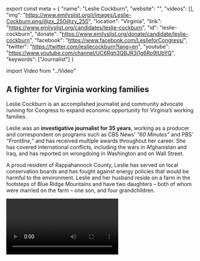 export const meta = {
  "name": "Leslie Cockburn",
  "website": "",
  "videos": [],
  "img": "https://www.emilyslist.org/i/images/Leslie-Cockburn.png/@zx_250@zy_250",
  "location": "Virginia",
  "link": "https://www.emilyslist.org/candidates/leslie-cockburn",
  "id": "leslie-cockburn",
  "donate": "https://www.emilyslist.org/donate/candidate/leslie-cockburn",
  "facebook": "https://www.facebook.com/LeslieforCongress/",
  "twitter": "https://twitter.com/lesliecockburn?lang=en",
  "youtube": "https://www.youtube.com/channel/UC6Rgh3QBJR3j1g6Ro9IUbYQ",
  "keywords": ["Journalist"]
}

import Video from "../Video"

## A fighter for Virginia working families

Leslie Cockburn is an accomplished journalist and community advocate running for Congress to expand economic opportunity for Virginia’s working families.

Leslie was an **investigative journalist for 35 years**, working as a producer and correspondent on programs such as CBS News’ _“60 Minutes”_ and PBS’ _“Frontline,”_ and has received multiple awards throughout her career. She has covered international conflicts, including the wars in Afghanistan and Iraq, and has reported on wrongdoing in Washington and on Wall Street.

A proud resident of Rappahannock County, Leslie has served on local conservation boards and has fought against energy policies that would be harmful to the environment. Leslie and her husband reside on a farm in the footsteps of Blue Ridge Mountains and have two daughters – both of whom were married on the farm – one son, and four grandchildren.

<Video id="djmxFCXXIJw" />

## A champion for expanding economic opportunity and protecting the environment

Leslie is running for office because she feels as though she can “actually do something in Congress about the acute need for environmental protection, health care, transportation, opioid treatment, criminal justice, and the starved public schools.” She is determined to expand economic opportunities for working families and protect the environment for future generations.

Leslie wants to be a voice in Washington for the women, children, and senior citizens of Virginia whose needs are overlooked. “At that office on Capitol Hill, what we need to do is not only kick the door open, but take the door right off the hinges so that people in Henry County can come up there and always have access to their congressperson,” she has said.

Leslie has spent her career holding government officials accountable to the people they serve, and plans to do the same when elected to office.


<Video id="irp50NdxH1w" />
